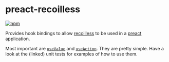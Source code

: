 # preact-recoilless

[![npm](https://img.shields.io/npm/v/@jaybeeuu/preact-recoilless.svg)](https://www.npmjs.com/package/@jaybeeuu/preact-recoilless)

Provides hook bindings to allow
[recoilless](../recoilless/readme.md)
to be used in a
[preact](https://preactjs.com/)
application.

Most important are [`useValue`](./src/use-value.spec.tsx) and [`useAction`](./src/use-action.spec.tsx).
They are pretty simple. Have a look at the (linked) unit tests for examples of how to use them.
